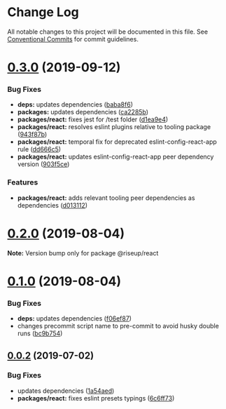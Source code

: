 # Change Log

All notable changes to this project will be documented in this file.
See [Conventional Commits](https://conventionalcommits.org) for commit guidelines.

# [0.3.0](https://github.com/rafamel/riseup/compare/v0.2.0...v0.3.0) (2019-09-12)


### Bug Fixes

* **deps:** updates dependencies ([baba8f6](https://github.com/rafamel/riseup/commit/baba8f6))
* **packages:** updates dependencies ([ca2285b](https://github.com/rafamel/riseup/commit/ca2285b))
* **packages/react:** fixes jest for /test folder ([d1ea9e4](https://github.com/rafamel/riseup/commit/d1ea9e4))
* **packages/react:** resolves eslint plugins relative to tooling package ([943f87b](https://github.com/rafamel/riseup/commit/943f87b))
* **packages/react:** temporal fix for deprecated eslint-config-react-app rule ([dd666c5](https://github.com/rafamel/riseup/commit/dd666c5))
* **packages/react:** updates eslint-config-react-app peer dependency version ([903f5ce](https://github.com/rafamel/riseup/commit/903f5ce))


### Features

* **packages/react:** adds relevant tooling peer dependencies as dependencies ([d013112](https://github.com/rafamel/riseup/commit/d013112))





# [0.2.0](https://github.com/rafamel/riseup/compare/v0.1.0...v0.2.0) (2019-08-04)

**Note:** Version bump only for package @riseup/react





# [0.1.0](https://github.com/rafamel/riseup/compare/v0.0.2...v0.1.0) (2019-08-04)


### Bug Fixes

* **deps:** updates dependencies ([f06ef87](https://github.com/rafamel/riseup/commit/f06ef87))
* changes precommit script name to pre-commit to avoid husky double runs ([bc9b754](https://github.com/rafamel/riseup/commit/bc9b754))





## [0.0.2](https://github.com/rafamel/riseup/compare/v0.0.1...v0.0.2) (2019-07-02)


### Bug Fixes

* updates dependencies ([1a54aed](https://github.com/rafamel/riseup/commit/1a54aed))
* **packages/react:** fixes eslint presets typings ([6c6ff73](https://github.com/rafamel/riseup/commit/6c6ff73))
